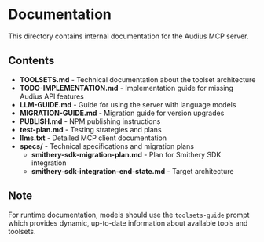 # Documentation

This directory contains internal documentation for the Audius MCP server.

## Contents

- **TOOLSETS.md** - Technical documentation about the toolset architecture
- **TODO-IMPLEMENTATION.md** - Implementation guide for missing Audius API features
- **LLM-GUIDE.md** - Guide for using the server with language models
- **MIGRATION-GUIDE.md** - Migration guide for version upgrades
- **PUBLISH.md** - NPM publishing instructions
- **test-plan.md** - Testing strategies and plans
- **llms.txt** - Detailed MCP client documentation
- **specs/** - Technical specifications and migration plans
  - **smithery-sdk-migration-plan.md** - Plan for Smithery SDK integration
  - **smithery-sdk-integration-end-state.md** - Target architecture

## Note

For runtime documentation, models should use the `toolsets-guide` prompt which provides dynamic, up-to-date information about available tools and toolsets.